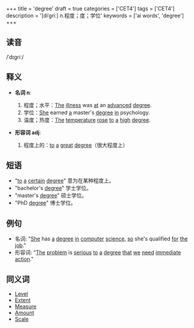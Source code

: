 +++
title = 'degree'
draft = true
categories = ['CET4']
tags = ['CET4']
description = '[diˈgriː] n.程度；度；学位'
keywords = ['ai words', 'degree']
+++

## 读音
/ˈdɪɡriː/

## 释义
- **名词 n**:
  1. 程度；水平：[The](/post/the/) [illness](/post/illness/) was [at](/post/at/) an [advanced](/post/advanced/) [degree](/post/degree/).
  2. 学位：[She](/post/she/) earned [a](/post/a/) master's [degree](/post/degree/) [in](/post/in/) psychology.
  3. 温度；热度：[The](/post/the/) [temperature](/post/temperature/) [rose](/post/rose/) [to](/post/to/) [a](/post/a/) [high](/post/high/) [degree](/post/degree/).

- **形容词 adj**:
  1. 程度上的：[to](/post/to/) [a](/post/a/) [great](/post/great/) [degree](/post/degree/)（很大程度上）

## 短语
- "[to](/post/to/) [a](/post/a/) [certain](/post/certain/) [degree](/post/degree/)" 意为在某种程度上。
- "bachelor's [degree](/post/degree/)" 学士学位。
- "master's [degree](/post/degree/)" 硕士学位。
- "PhD [degree](/post/degree/)" 博士学位。

## 例句
- 名词: "[She](/post/she/) has [a](/post/a/) [degree](/post/degree/) [in](/post/in/) [computer](/post/computer/) [science](/post/science/), [so](/post/so/) she's qualified [for](/post/for/) [the](/post/the/) [job](/post/job/)."
- 形容词: "[The](/post/the/) [problem](/post/problem/) is [serious](/post/serious/) [to](/post/to/) [a](/post/a/) [degree](/post/degree/) [that](/post/that/) [we](/post/we/) [need](/post/need/) [immediate](/post/immediate/) [action](/post/action/)."

## 同义词
- [Level](/post/level/)
- [Extent](/post/extent/)
- [Measure](/post/measure/)
- [Amount](/post/amount/)
- [Scale](/post/scale/)
